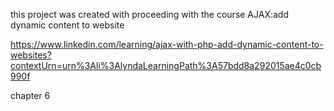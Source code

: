 
this project was created with proceeding with the course AJAX:add dynamic content to website 

https://www.linkedin.com/learning/ajax-with-php-add-dynamic-content-to-websites?contextUrn=urn%3Ali%3AlyndaLearningPath%3A57bdd8a292015ae4c0cb990f

chapter 6
